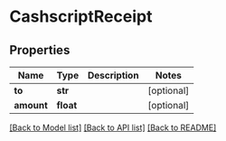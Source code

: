 # CashscriptReceipt

## Properties
Name | Type | Description | Notes
------------ | ------------- | ------------- | -------------
**to** | **str** |  | [optional] 
**amount** | **float** |  | [optional] 

[[Back to Model list]](../README.md#documentation-for-models) [[Back to API list]](../README.md#documentation-for-api-endpoints) [[Back to README]](../README.md)


